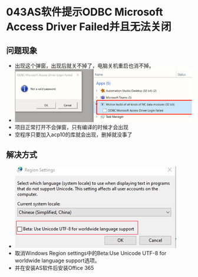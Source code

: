 # 043AS软件提示ODBC Microsoft Access Driver Failed并且无法关闭
## 问题现象
- 出现这个弹窗，出现后就关不掉了，电脑关机重启也消不掉。
- ![Img](./FILES/043AS软件提示ODBC%20Microsoft%20Access%20Driver%20Failed并且无法关闭.md/img-20220630164355.png)
- 项目正常打开不会弹窗，只有编译的时候才会出现
- 空程序只要加入acp10的库就会出现，删掉就没事了

## 解决方式
- ![Img](./FILES/043AS软件提示ODBC%20Microsoft%20Access%20Driver%20Failed并且无法关闭.md/img-20220630164443.png)
- 取消Windows Region settings中的Beta:Use Unicode UTF-8 for worldwide language support选项。
- 并在安装AS软件后安装Office 365
